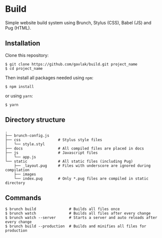 # Build

Simple website build system using Brunch, Stylus (CSS), Babel (JS) and Pug (HTML).

## Installation

Clone this repository:

```
$ git clone https://github.com/gavlak/build.git project_name
$ cd project_name
```

Then install all packages needed using `npm`:
```
$ npm install
```

or using `yarn`:
```
$ yarn
```

## Directory structure
```
.
├── brunch-config.js
├── css                 # Stylus style files
│   └── style.styl
├── docs                # All compiled files are placed in docs
├── js                  # Javascript files
│   └── app.js
└── static              # All static files (including Pug)
    ├── _layout.pug     # Files with underscore are ignored during compilation
    ├── images
    └── index.pug       # Only *.pug files are compiled in static directory
```

## Commands

```
$ brunch build               # Builds all files once
$ brunch watch               # Builds all files after every change
$ brunch watch --server      # Starts a server and auto reloads after every change
$ brunch build --production  # Builds and minifies all files for production
```